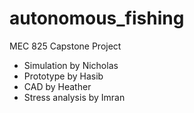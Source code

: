 # autonomous_fishing
MEC 825 Capstone Project

* Simulation by Nicholas 
* Prototype by Hasib 
* CAD by Heather 
* Stress analysis by Imran 
